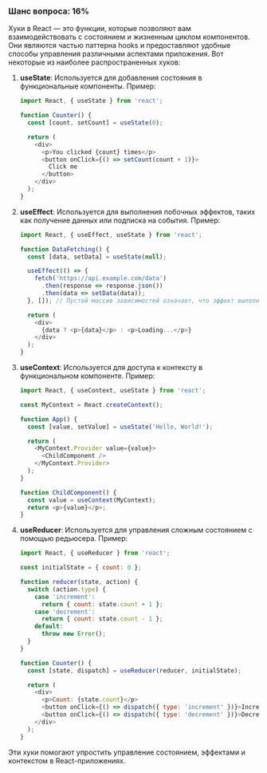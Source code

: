 ### Шанс вопроса: 16%

Хуки в React — это функции, которые позволяют вам взаимодействовать с состоянием и жизненным циклом компонентов. Они являются частью паттерна hooks и предоставляют удобные способы управления различными аспектами приложения. Вот некоторые из наиболее распространенных хуков:

1. **useState**: Используется для добавления состояния в функциональные компоненты. Пример:
   ```javascript
   import React, { useState } from 'react';

   function Counter() {
     const [count, setCount] = useState(0);

     return (
       <div>
         <p>You clicked {count} times</p>
         <button onClick={() => setCount(count + 1)}>
           Click me
         </button>
       </div>
     );
   }
   ```

2. **useEffect**: Используется для выполнения побочных эффектов, таких как получение данных или подписка на события. Пример:
   ```javascript
   import React, { useEffect, useState } from 'react';

   function DataFetching() {
     const [data, setData] = useState(null);

     useEffect(() => {
       fetch('https://api.example.com/data')
         .then(response => response.json())
         .then(data => setData(data));
     }, []); // Пустой массив зависимостей означает, что эффект выполняется только один раз после первого рендера

     return (
       <div>
         {data ? <p>{data}</p> : <p>Loading...</p>}
       </div>
     );
   }
   ```

3. **useContext**: Используется для доступа к контексту в функциональном компоненте. Пример:
   ```javascript
   import React, { useContext, useState } from 'react';

   const MyContext = React.createContext();

   function App() {
     const [value, setValue] = useState('Hello, World!');

     return (
       <MyContext.Provider value={value}>
         <ChildComponent />
       </MyContext.Provider>
     );
   }

   function ChildComponent() {
     const value = useContext(MyContext);
     return <p>{value}</p>;
   }
   ```

4. **useReducer**: Используется для управления сложным состоянием с помощью редьюсера. Пример:
   ```javascript
   import React, { useReducer } from 'react';

   const initialState = { count: 0 };

   function reducer(state, action) {
     switch (action.type) {
       case 'increment':
         return { count: state.count + 1 };
       case 'decrement':
         return { count: state.count - 1 };
       default:
         throw new Error();
     }
   }

   function Counter() {
     const [state, dispatch] = useReducer(reducer, initialState);

     return (
       <div>
         <p>Count: {state.count}</p>
         <button onClick={() => dispatch({ type: 'increment' })}>Increment</button>
         <button onClick={() => dispatch({ type: 'decrement' })}>Decrement</button>
       </div>
     );
   }
   ```

Эти хуки помогают упростить управление состоянием, эффектами и контекстом в React-приложениях.
